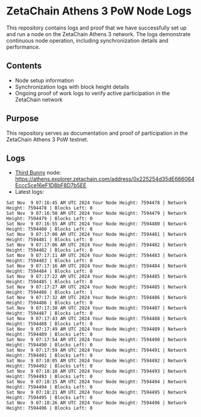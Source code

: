 # ZetaChain Athens 3 PoW Node Logs
This repository contains logs and proof that we have successfully set up and run a node on the ZetaChain Athens 3 network. The logs demonstrate continuous node operation, including synchronization details and performance.

## Contents
- Node setup information
- Synchronization logs with block height details
- Ongoing proof of work logs to verify active participation in the ZetaChain network

## Purpose
This repository serves as documentation and proof of participation in the ZetaChain Athens 3 PoW testnet.

## Logs

- [Third Bunny](https://thirdbunny.xyz/) node: https://athens.explorer.zetachain.com/address/0x225254d35dE666064Eccc5ce16eF1D8bF8D7b5EE
- Latest logs:
```
Sat Nov  9 07:16:45 AM UTC 2024 Your Node Height: 7594478 | Network Height: 7594478 | Blocks Left: 0
Sat Nov  9 07:16:50 AM UTC 2024 Your Node Height: 7594479 | Network Height: 7594479 | Blocks Left: 0
Sat Nov  9 07:16:55 AM UTC 2024 Your Node Height: 7594480 | Network Height: 7594480 | Blocks Left: 0
Sat Nov  9 07:17:00 AM UTC 2024 Your Node Height: 7594481 | Network Height: 7594481 | Blocks Left: 0
Sat Nov  9 07:17:06 AM UTC 2024 Your Node Height: 7594482 | Network Height: 7594482 | Blocks Left: 0
Sat Nov  9 07:17:11 AM UTC 2024 Your Node Height: 7594483 | Network Height: 7594483 | Blocks Left: 0
Sat Nov  9 07:17:16 AM UTC 2024 Your Node Height: 7594484 | Network Height: 7594484 | Blocks Left: 0
Sat Nov  9 07:17:22 AM UTC 2024 Your Node Height: 7594485 | Network Height: 7594485 | Blocks Left: 0
Sat Nov  9 07:17:27 AM UTC 2024 Your Node Height: 7594485 | Network Height: 7594486 | Blocks Left: 1
Sat Nov  9 07:17:32 AM UTC 2024 Your Node Height: 7594486 | Network Height: 7594486 | Blocks Left: 0
Sat Nov  9 07:17:38 AM UTC 2024 Your Node Height: 7594487 | Network Height: 7594487 | Blocks Left: 0
Sat Nov  9 07:17:43 AM UTC 2024 Your Node Height: 7594488 | Network Height: 7594488 | Blocks Left: 0
Sat Nov  9 07:17:49 AM UTC 2024 Your Node Height: 7594489 | Network Height: 7594489 | Blocks Left: 0
Sat Nov  9 07:17:54 AM UTC 2024 Your Node Height: 7594490 | Network Height: 7594490 | Blocks Left: 0
Sat Nov  9 07:17:59 AM UTC 2024 Your Node Height: 7594491 | Network Height: 7594491 | Blocks Left: 0
Sat Nov  9 07:18:05 AM UTC 2024 Your Node Height: 7594492 | Network Height: 7594492 | Blocks Left: 0
Sat Nov  9 07:18:10 AM UTC 2024 Your Node Height: 7594493 | Network Height: 7594493 | Blocks Left: 0
Sat Nov  9 07:18:15 AM UTC 2024 Your Node Height: 7594494 | Network Height: 7594494 | Blocks Left: 0
Sat Nov  9 07:18:21 AM UTC 2024 Your Node Height: 7594495 | Network Height: 7594495 | Blocks Left: 0
Sat Nov  9 07:18:26 AM UTC 2024 Your Node Height: 7594496 | Network Height: 7594496 | Blocks Left: 0
```
